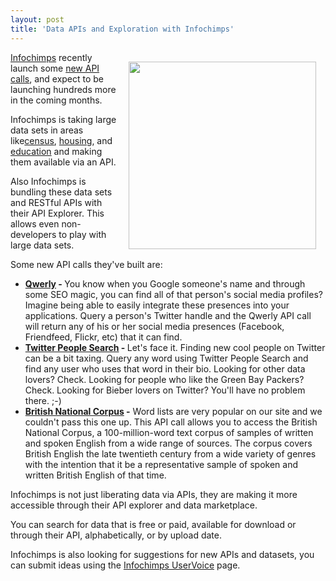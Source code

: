 ```yaml
---
layout: post
title: 'Data APIs and Exploration with Infochimps'
---
```

<a title="Infochimps" href="http://www.infochimps.com/"><img style="padding: 15px;" src="http://kinlane-productions.s3.amazonaws.com/infochimips-find-the-worlds-data.jpg" alt="" width="300" align="right" /></a><a title="Infochimps" href="http://www.infochimps.com/">Infochimps</a> recently launch some <a title="new API calls" href="http://blog.infochimps.com/2011/03/13/infochimps-launches-even-more-api-calls/">new API calls</a>, and expect to be launching hundreds more in the coming months.<p></p>
Infochimps is taking large data sets in areas like<a title="Census Data" href="http://www.infochimps.com/tags/Census">census</a>, <a title="Housing" href="http://www.infochimps.com/tags/Housing">housing</a>, and <a title="Education" href="http://www.infochimps.com/search?query=education">education</a> and making them available via an API.<p></p>
Also Infochimps is bundling these data sets and RESTful APIs with their API Explorer.   This allows even non-developers to play with large data sets.<p></p>
Some new API calls they've built are:
<ul class="mainlist">
	<li><strong><a title="Qwerly" href="http://www.infochimps.com/datasets/qwerly-profile-search">Qwerly</a> - </strong>You know when you Google someone's name and through some SEO magic, you can find all of that person's social media profiles?  Imagine being able to easily integrate these presences into your applications.   Query a person's Twitter handle and the Qwerly API call will return any of his or her social media presences (Facebook, Friendfeed, Flickr, etc) that it can find.</li>
	<li><strong><a title="Twitter People Search" href="http://www.infochimps.com/datasets/twpeoplesearch">Twitter People Search</a> - </strong>Let's face it.  Finding new cool people on Twitter can be a bit taxing.  Query any word using Twitter People Search and find any user who uses that word in their bio.  Looking for other data lovers?  Check.  Looking for people who like the Green Bay Packers?  Check.  Looking for Bieber lovers on Twitter?  You'll have no problem there. ;-)</li>
	<li><strong><a class="zem_slink" title="British National Corpus" rel="wikipedia" href="http://www.infochimps.com/datasets/word-frequencies-from-the-british-national-corpus">British National Corpus</a> -</strong> Word lists are very popular on our site and we couldn't pass this one up.  This API call allows you to access the British National Corpus, a 100-million-word text corpus of samples of written and spoken English from a wide range of sources. The corpus covers British English the late twentieth century from a wide variety of genres with the intention that it be a representative sample of spoken and written British English of that time.</li>
</ul>
Infochimps is not just liberating data via APIs, they are making it more accessible through their API explorer and data marketplace.<p></p>
You can search for data that is free or paid, available for download or through their API, alphabetically, or by upload date.<p></p>
Infochimps is also looking for suggestions for new APIs and datasets, you can submit ideas using the <a title="Infochimps UserVoice" href="http://infochimps.uservoice.com/forums/55516-infochimps-api-data-sets">Infochimps UserVoice</a> page.

